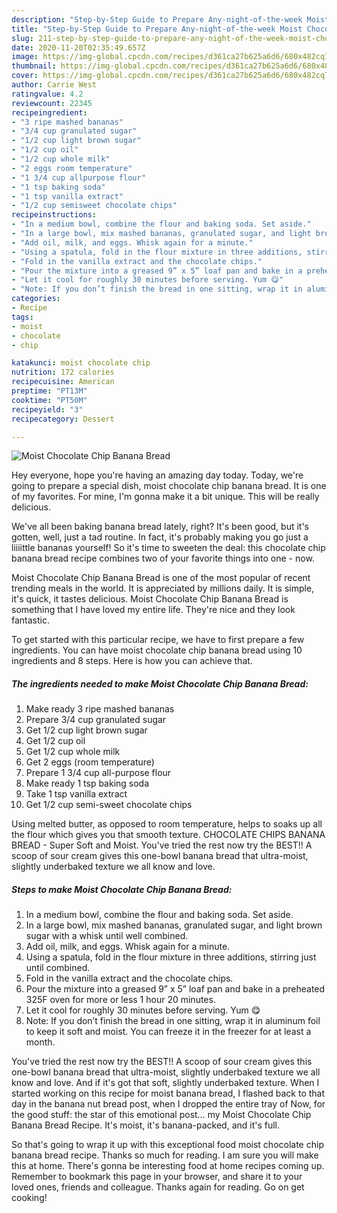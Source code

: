 ```yaml
---
description: "Step-by-Step Guide to Prepare Any-night-of-the-week Moist Chocolate Chip Banana Bread"
title: "Step-by-Step Guide to Prepare Any-night-of-the-week Moist Chocolate Chip Banana Bread"
slug: 211-step-by-step-guide-to-prepare-any-night-of-the-week-moist-chocolate-chip-banana-bread
date: 2020-11-20T02:35:49.657Z
image: https://img-global.cpcdn.com/recipes/d361ca27b625a6d6/680x482cq70/moist-chocolate-chip-banana-bread-recipe-main-photo.jpg
thumbnail: https://img-global.cpcdn.com/recipes/d361ca27b625a6d6/680x482cq70/moist-chocolate-chip-banana-bread-recipe-main-photo.jpg
cover: https://img-global.cpcdn.com/recipes/d361ca27b625a6d6/680x482cq70/moist-chocolate-chip-banana-bread-recipe-main-photo.jpg
author: Carrie West
ratingvalue: 4.2
reviewcount: 22345
recipeingredient:
- "3 ripe mashed bananas"
- "3/4 cup granulated sugar"
- "1/2 cup light brown sugar"
- "1/2 cup oil"
- "1/2 cup whole milk"
- "2 eggs room temperature"
- "1 3/4 cup allpurpose flour"
- "1 tsp baking soda"
- "1 tsp vanilla extract"
- "1/2 cup semisweet chocolate chips"
recipeinstructions:
- "In a medium bowl, combine the flour and baking soda. Set aside."
- "In a large bowl, mix mashed bananas, granulated sugar, and light brown sugar with a whisk until well combined."
- "Add oil, milk, and eggs. Whisk again for a minute."
- "Using a spatula, fold in the flour mixture in three additions, stirring just until combined."
- "Fold in the vanilla extract and the chocolate chips."
- "Pour the mixture into a greased 9” x 5” loaf pan and bake in a preheated 325F oven for more or less 1 hour 20 minutes."
- "Let it cool for roughly 30 minutes before serving. Yum 😋"
- "Note: If you don’t finish the bread in one sitting, wrap it in aluminum foil to keep it soft and moist. You can freeze it in the freezer for at least a month."
categories:
- Recipe
tags:
- moist
- chocolate
- chip

katakunci: moist chocolate chip 
nutrition: 172 calories
recipecuisine: American
preptime: "PT13M"
cooktime: "PT50M"
recipeyield: "3"
recipecategory: Dessert

---
```



![Moist Chocolate Chip Banana Bread](https://img-global.cpcdn.com/recipes/d361ca27b625a6d6/680x482cq70/moist-chocolate-chip-banana-bread-recipe-main-photo.jpg)

Hey everyone, hope you're having an amazing day today. Today, we're going to prepare a special dish, moist chocolate chip banana bread. It is one of my favorites. For mine, I'm gonna make it a bit unique. This will be really delicious.

We&#39;ve all been baking banana bread lately, right? It&#39;s been good, but it&#39;s gotten, well, just a tad routine. In fact, it&#39;s probably making you go just a liiiittle bananas yourself! So it&#39;s time to sweeten the deal: this chocolate chip banana bread recipe combines two of your favorite things into one - now.

Moist Chocolate Chip Banana Bread is one of the most popular of recent trending meals in the world. It is appreciated by millions daily. It is simple, it's quick, it tastes delicious. Moist Chocolate Chip Banana Bread is something that I have loved my entire life. They're nice and they look fantastic.


To get started with this particular recipe, we have to first prepare a few ingredients. You can have moist chocolate chip banana bread using 10 ingredients and 8 steps. Here is how you can achieve that.

<!--inarticleads1-->

##### The ingredients needed to make Moist Chocolate Chip Banana Bread:

1. Make ready 3 ripe mashed bananas
1. Prepare 3/4 cup granulated sugar
1. Get 1/2 cup light brown sugar
1. Get 1/2 cup oil
1. Get 1/2 cup whole milk
1. Get 2 eggs (room temperature)
1. Prepare 1 3/4 cup all-purpose flour
1. Make ready 1 tsp baking soda
1. Take 1 tsp vanilla extract
1. Get 1/2 cup semi-sweet chocolate chips


Using melted butter, as opposed to room temperature, helps to soaks up all the flour which gives you that smooth texture. CHOCOLATE CHIPS BANANA BREAD - Super Soft and Moist. You&#39;ve tried the rest now try the BEST!! A scoop of sour cream gives this one-bowl banana bread that ultra-moist, slightly underbaked texture we all know and love. 

<!--inarticleads2-->

##### Steps to make Moist Chocolate Chip Banana Bread:

1. In a medium bowl, combine the flour and baking soda. Set aside.
1. In a large bowl, mix mashed bananas, granulated sugar, and light brown sugar with a whisk until well combined.
1. Add oil, milk, and eggs. Whisk again for a minute.
1. Using a spatula, fold in the flour mixture in three additions, stirring just until combined.
1. Fold in the vanilla extract and the chocolate chips.
1. Pour the mixture into a greased 9” x 5” loaf pan and bake in a preheated 325F oven for more or less 1 hour 20 minutes.
1. Let it cool for roughly 30 minutes before serving. Yum 😋
1. Note: If you don’t finish the bread in one sitting, wrap it in aluminum foil to keep it soft and moist. You can freeze it in the freezer for at least a month.


You&#39;ve tried the rest now try the BEST!! A scoop of sour cream gives this one-bowl banana bread that ultra-moist, slightly underbaked texture we all know and love. And if it&#39;s got that soft, slightly underbaked texture. When I started working on this recipe for moist banana bread, I flashed back to that day in the banana nut bread post, when I dropped the entire tray of Now, for the good stuff: the star of this emotional post… my Moist Chocolate Chip Banana Bread Recipe. It&#39;s moist, it&#39;s banana-packed, and it&#39;s full. 

So that's going to wrap it up with this exceptional food moist chocolate chip banana bread recipe. Thanks so much for reading. I am sure you will make this at home. There's gonna be interesting food at home recipes coming up. Remember to bookmark this page in your browser, and share it to your loved ones, friends and colleague. Thanks again for reading. Go on get cooking!
